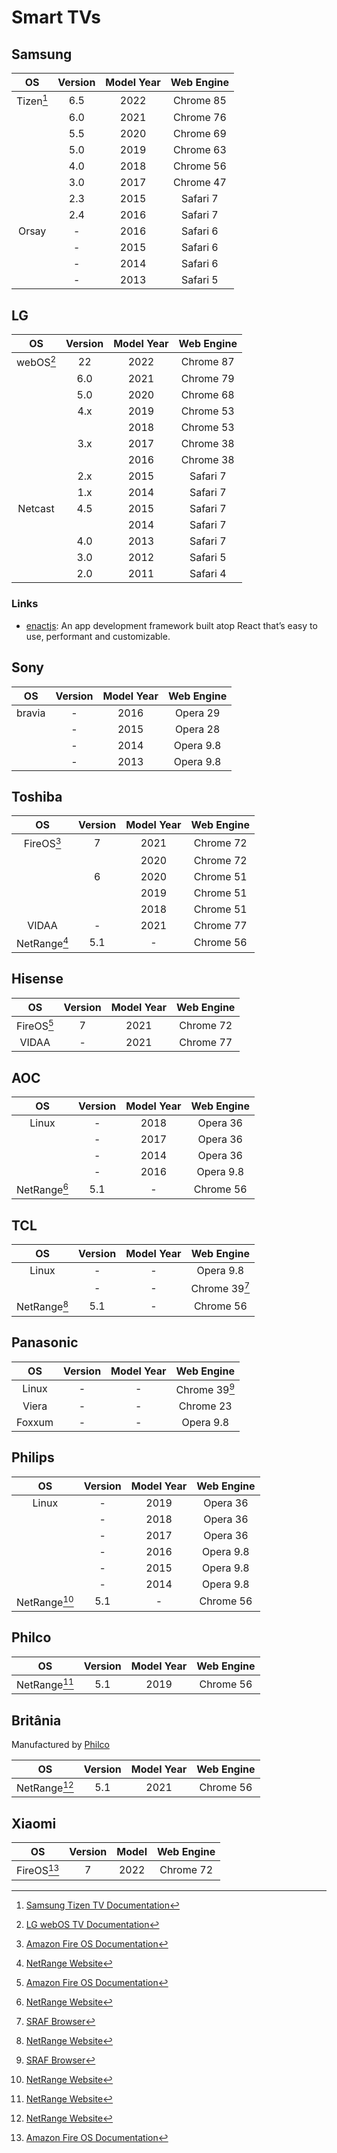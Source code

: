 # Smart TVs

## Samsung

|    OS     | Version | Model Year | Web Engine |
|:---------:|:-------:|:----------:|:----------:|
| Tizen[^1] |   6.5   |    2022    | Chrome 85  |
|           |   6.0   |    2021    | Chrome 76  |
|           |   5.5   |    2020    | Chrome 69  |
|           |   5.0   |    2019    | Chrome 63  |
|           |   4.0   |    2018    | Chrome 56  |
|           |   3.0   |    2017    | Chrome 47  |
|           |   2.3   |    2015    |  Safari 7  |
|           |   2.4   |    2016    |  Safari 7  |
|   Orsay   |    -    |    2016    |  Safari 6  |
|           |    -    |    2015    |  Safari 6  |
|           |    -    |    2014    |  Safari 6  |
|           |    -    |    2013    |  Safari 5  |

## LG

|    OS     | Version | Model Year | Web Engine |
|:---------:|:-------:|:----------:|:----------:|
| webOS[^2] |   22    |    2022    | Chrome 87  |
|           |   6.0   |    2021    | Chrome 79  |
|           |   5.0   |    2020    | Chrome 68  |
|           |   4.x   |    2019    | Chrome 53  |
|           |         |    2018    | Chrome 53  |
|           |   3.x   |    2017    | Chrome 38  |
|           |         |    2016    | Chrome 38  |
|           |   2.x   |    2015    |  Safari 7  |
|           |   1.x   |    2014    |  Safari 7  |
|  Netcast  |   4.5   |    2015    |  Safari 7  |
|           |         |    2014    |  Safari 7  |
|           |   4.0   |    2013    |  Safari 7  |
|           |   3.0   |    2012    |  Safari 5  |
|           |   2.0   |    2011    |  Safari 4  |
 
### Links

- [enactjs](https://enactjs.com): An app development framework built atop React that’s easy to use, performant and customizable.

## Sony

|   OS   | Version | Model Year | Web Engine |
|:------:|:-------:|:----------:|:----------:|
| bravia |    -    |    2016    |  Opera 29  |
|        |    -    |    2015    |  Opera 28  |
|        |    -    |    2014    | Opera 9.8  |
|        |    -    |    2013    | Opera 9.8  |

## Toshiba

|      OS      | Version | Model Year | Web Engine |
|:------------:|:-------:|:----------:|:----------:|
|  FireOS[^3]  |    7    |    2021    | Chrome 72  |
|              |         |    2020    | Chrome 72  |
|              |    6    |    2020    | Chrome 51  |
|              |         |    2019    | Chrome 51  |
|              |         |    2018    | Chrome 51  |
|    VIDAA     |    -    |    2021    | Chrome 77  |
| NetRange[^4] |   5.1   |     -      | Chrome 56  |

## Hisense

|     OS     | Version | Model Year | Web Engine |
|:----------:|:-------:|:----------:|:----------:|
| FireOS[^3] |    7    |    2021    | Chrome 72  |
|   VIDAA    |    -    |    2021    | Chrome 77  |

## AOC

|      OS      | Version | Model Year | Web Engine |
|:------------:|:-------:|:----------:|:----------:|
|    Linux     |    -    |    2018    |  Opera 36  |
|              |    -    |    2017    |  Opera 36  |
|              |    -    |    2014    |  Opera 36  |
|              |    -    |    2016    | Opera 9.8  |
| NetRange[^4] |   5.1   |     -      | Chrome 56  |

## TCL

|      OS      | Version | Model Year |  Web Engine   |
|:------------:|:-------:|:----------:|:-------------:|
|    Linux     |    -    |     -      |   Opera 9.8   |
|              |    -    |     -      | Chrome 39[^5] |
| NetRange[^4] |   5.1   |     -      |   Chrome 56   |

## Panasonic

|   OS   | Version | Model Year |  Web Engine   |
|:------:|:-------:|:----------:|:-------------:|
| Linux  |    -    |     -      | Chrome 39[^5] |
| Viera  |    -    |     -      |   Chrome 23   |
| Foxxum |    -    |     -      |   Opera 9.8   |

## Philips

|      OS      | Version | Model Year | Web Engine |
|:------------:|:-------:|:----------:|:----------:|
|    Linux     |    -    |    2019    |  Opera 36  |
|              |    -    |    2018    |  Opera 36  |
|              |    -    |    2017    |  Opera 36  |
|              |    -    |    2016    | Opera 9.8  |
|              |    -    |    2015    | Opera 9.8  |
|              |    -    |    2014    | Opera 9.8  |
| NetRange[^4] |   5.1   |     -      | Chrome 56  |

## Philco

|      OS      | Version | Model Year | Web Engine |
|:------------:|:-------:|:----------:|:----------:|
| NetRange[^4] |   5.1   |    2019    | Chrome 56  |

## Britânia

Manufactured by [Philco](#philco-smart-tvs)

|      OS      | Version | Model Year | Web Engine |
|:------------:|:-------:|:----------:|:----------:|
| NetRange[^4] |   5.1   |    2021    | Chrome 56  |

## Xiaomi

|     OS      | Version | Model | Web Engine |
|:-----------:|:-------:|:-----:|:----------:|
| FireOS[^3]  |    7    | 2022  | Chrome 72  |

[^1]: [Samsung Tizen TV Documentation](https://developer.tizen.org/tizen/tv)
[^2]: [LG webOS TV Documentation](https://webostv.developer.lge.com)
[^3]: [Amazon Fire OS Documentation](https://developer.amazon.com/docs/fire-tv/device-specifications.html)
[^4]: [NetRange Website](https://netrange.com/smart-tv)
[^5]: [SRAF Browser](https://seraphic-corp.com/en/SolutionDeatail.aspx?id=5)
